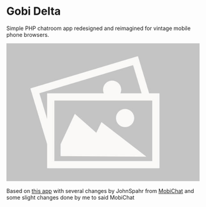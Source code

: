 # Gobi Delta
Simple PHP chatroom app redesigned and reimagined for vintage mobile phone browsers. 

<img src="imnf.jpg" alt="Gobi Delta unready"/>

Based on <a href="https://github.com/E-H-Q/PHP-chat-system/" target="_blank">this app</a> with several changes by JohnSpahr from <a href="[https://github.com/JohnSpahr/MobiChat" target="_blank">MobiChat</a> and some slight changes done by me to said MobiChat
